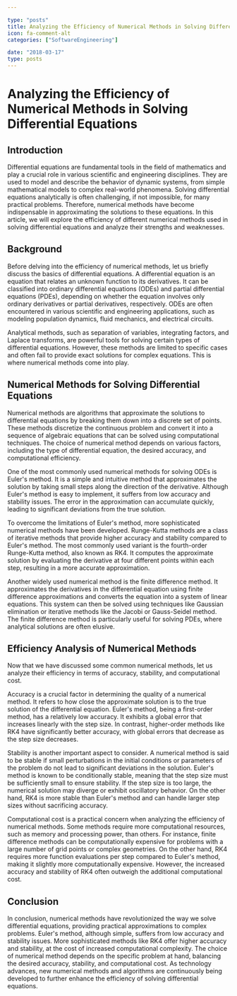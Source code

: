 ```yaml
---

type: "posts"
title: Analyzing the Efficiency of Numerical Methods in Solving Differential Equations
icon: fa-comment-alt
categories: ["SoftwareEngineering"]

date: "2018-03-17"
type: posts
---
```





# Analyzing the Efficiency of Numerical Methods in Solving Differential Equations

## Introduction

Differential equations are fundamental tools in the field of mathematics and play a crucial role in various scientific and engineering disciplines. They are used to model and describe the behavior of dynamic systems, from simple mathematical models to complex real-world phenomena. Solving differential equations analytically is often challenging, if not impossible, for many practical problems. Therefore, numerical methods have become indispensable in approximating the solutions to these equations. In this article, we will explore the efficiency of different numerical methods used in solving differential equations and analyze their strengths and weaknesses.

## Background

Before delving into the efficiency of numerical methods, let us briefly discuss the basics of differential equations. A differential equation is an equation that relates an unknown function to its derivatives. It can be classified into ordinary differential equations (ODEs) and partial differential equations (PDEs), depending on whether the equation involves only ordinary derivatives or partial derivatives, respectively. ODEs are often encountered in various scientific and engineering applications, such as modeling population dynamics, fluid mechanics, and electrical circuits.

Analytical methods, such as separation of variables, integrating factors, and Laplace transforms, are powerful tools for solving certain types of differential equations. However, these methods are limited to specific cases and often fail to provide exact solutions for complex equations. This is where numerical methods come into play.

## Numerical Methods for Solving Differential Equations

Numerical methods are algorithms that approximate the solutions to differential equations by breaking them down into a discrete set of points. These methods discretize the continuous problem and convert it into a sequence of algebraic equations that can be solved using computational techniques. The choice of numerical method depends on various factors, including the type of differential equation, the desired accuracy, and computational efficiency.

One of the most commonly used numerical methods for solving ODEs is Euler's method. It is a simple and intuitive method that approximates the solution by taking small steps along the direction of the derivative. Although Euler's method is easy to implement, it suffers from low accuracy and stability issues. The error in the approximation can accumulate quickly, leading to significant deviations from the true solution.

To overcome the limitations of Euler's method, more sophisticated numerical methods have been developed. Runge-Kutta methods are a class of iterative methods that provide higher accuracy and stability compared to Euler's method. The most commonly used variant is the fourth-order Runge-Kutta method, also known as RK4. It computes the approximate solution by evaluating the derivative at four different points within each step, resulting in a more accurate approximation.

Another widely used numerical method is the finite difference method. It approximates the derivatives in the differential equation using finite difference approximations and converts the equation into a system of linear equations. This system can then be solved using techniques like Gaussian elimination or iterative methods like the Jacobi or Gauss-Seidel method. The finite difference method is particularly useful for solving PDEs, where analytical solutions are often elusive.

## Efficiency Analysis of Numerical Methods

Now that we have discussed some common numerical methods, let us analyze their efficiency in terms of accuracy, stability, and computational cost.

Accuracy is a crucial factor in determining the quality of a numerical method. It refers to how close the approximate solution is to the true solution of the differential equation. Euler's method, being a first-order method, has a relatively low accuracy. It exhibits a global error that increases linearly with the step size. In contrast, higher-order methods like RK4 have significantly better accuracy, with global errors that decrease as the step size decreases.

Stability is another important aspect to consider. A numerical method is said to be stable if small perturbations in the initial conditions or parameters of the problem do not lead to significant deviations in the solution. Euler's method is known to be conditionally stable, meaning that the step size must be sufficiently small to ensure stability. If the step size is too large, the numerical solution may diverge or exhibit oscillatory behavior. On the other hand, RK4 is more stable than Euler's method and can handle larger step sizes without sacrificing accuracy.

Computational cost is a practical concern when analyzing the efficiency of numerical methods. Some methods require more computational resources, such as memory and processing power, than others. For instance, finite difference methods can be computationally expensive for problems with a large number of grid points or complex geometries. On the other hand, RK4 requires more function evaluations per step compared to Euler's method, making it slightly more computationally expensive. However, the increased accuracy and stability of RK4 often outweigh the additional computational cost.

## Conclusion

In conclusion, numerical methods have revolutionized the way we solve differential equations, providing practical approximations to complex problems. Euler's method, although simple, suffers from low accuracy and stability issues. More sophisticated methods like RK4 offer higher accuracy and stability, at the cost of increased computational complexity. The choice of numerical method depends on the specific problem at hand, balancing the desired accuracy, stability, and computational cost. As technology advances, new numerical methods and algorithms are continuously being developed to further enhance the efficiency of solving differential equations.